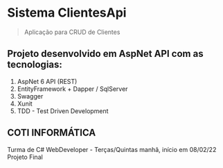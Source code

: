 # Sistema ClientesApi
> Aplicação para CRUD de Clientes
## Projeto desenvolvido em AspNet API com as tecnologias:
1. AspNet 6 API (REST)
2. EntityFramework + Dapper / SqlServer
3. Swagger
4. Xunit
5. TDD - Test Driven Development
## COTI INFORMÁTICA
Turma de C# WebDeveloper - Terças/Quintas manhã, início em 08/02/22
Projeto Final
